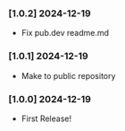 ### [1.0.2] 2024-12-19

- Fix pub.dev readme.md

### [1.0.1] 2024-12-19

- Make to public repository

### [1.0.0] 2024-12-19

- First Release!